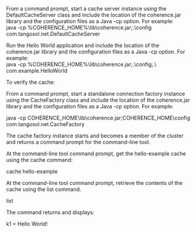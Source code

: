 From a command prompt, start a cache server instance using the DefaultCacheServer class and include the location of the coherence.jar library and the configuration files as a Java  -cp option. For example:<br> 
java -cp %COHERENCE_HOME%\lib\coherence.jar;.\config com.tangosol.net.DefaultCacheServer

Run the Hello World application and include the location of the coherence.jar library and the configuration files as a Java -cp option. For example:<br>
java -cp %COHERENCE_HOME%\lib\coherence.jar;.\config;.\ com.example.HelloWorld

To verify the cache:

From a command prompt, start a standalone connection factory instance using the CacheFactory class and include the location of the coherence.jar library and the configuration files as a Java -cp option. For example:

java -cp COHERENCE_HOME\lib\coherence.jar;COHERENCE_HOME\config com.tangosol.net.CacheFactory

The cache factory instance starts and becomes a member of the cluster and returns a command prompt for the command-line tool.

At the command-line tool command prompt, get the hello-example cache using the cache command:

cache hello-example

At the command-line tool command prompt, retrieve the contents of the cache using the list command.

list

The command returns and displays:

k1 = Hello World!